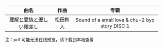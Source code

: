 曲名|作曲|专辑|
:--:|:--:|:--:|
[理解と愛情と優しい眼差し](https://music.163.com/#/song?id=29414094)|松田彬人|Sound of a small love & chu-2 byo story DISC 1

注：pdf 可能无法在线预览，请下载到本地查看